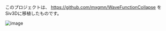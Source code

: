 このプロジェクトは、
https://github.com/mxgmn/WaveFunctionCollapse
をSiv3Dに移植したものです。

![image](https://github.com/ozone010/WfcOnSiv3D/assets/28502640/00c2ba12-69e6-428f-a79f-b0eb453e1c94)
